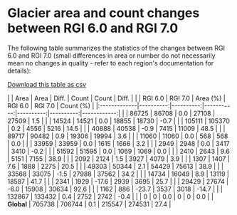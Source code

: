 # Glacier area and count changes between RGI 6.0 and RGI 7.0

The following table summarizes the statistics of the changes between RGI 6.0 and RGI 7.0 (small differences in area or number do not necessarily mean no changes in quality - refer to each region's documentation for details):

[Download this table as csv](../appendix/RGI2000-v7.0-G-comparison-rgi6.csv)

|              |      Area |      Area |      Diff. |     Count |     Count |       Diff. |
|              |   RGI 6.0 |   RGI 7.0 |   Area (%) |   RGI 6.0 |   RGI 7.0 |   Count (%) |
|:-------------|----------:|----------:|-----------:|----------:|----------:|------------:|
| [](rgi01.md) |     86725 |     86708 |        0.0 |     27108 |     27509 |         1.5 |
| [](rgi02.md) |     14524 |     14521 |        0.0 |     18855 |     18730 |        -0.7 |
| [](rgi03.md) |    105111 |    105370 |        0.2 |      4556 |      5216 |        14.5 |
| [](rgi04.md) |     40888 |     40538 |       -0.9 |      7415 |     11009 |        48.5 |
| [](rgi05.md) |     89717 |     90482 |        0.9 |     19306 |     19994 |         3.6 |
| [](rgi06.md) |     11060 |     11060 |        0.0 |       568 |       568 |         0.0 |
| [](rgi07.md) |     33959 |     33959 |        0.0 |      1615 |      1666 |         3.2 |
| [](rgi08.md) |      2949 |      2948 |        0.0 |      3417 |      3410 |        -0.2 |
| [](rgi09.md) |     51592 |     51595 |        0.0 |      1069 |      1069 |         0.0 |
| [](rgi10.md) |      2410 |      2643 |        9.6 |      5151 |      7155 |        38.9 |
| [](rgi11.md) |      2092 |      2124 |        1.5 |      3927 |      4079 |         3.9 |
| [](rgi12.md) |      1307 |      1407 |        7.6 |      1888 |      2275 |        20.5 |
| [](rgi13.md) |     49303 |     50344 |        2.1 |     54429 |     75613 |        38.9 |
| [](rgi14.md) |     33568 |     33075 |       -1.5 |     27988 |     37562 |        34.2 |
| [](rgi15.md) |     14734 |     16049 |        8.9 |     13119 |     18587 |        41.7 |
| [](rgi16.md) |      2341 |      1929 |      -17.6 |      2939 |      3695 |        25.7 |
| [](rgi17.md) |     29429 |     27674 |       -6.0 |     15908 |     30634 |        92.6 |
| [](rgi18.md) |      1162 |       886 |      -23.7 |      3537 |      3018 |       -14.7 |
| [](rgi19.md) |    132867 |    133432 |        0.4 |      2752 |      2742 |        -0.4 |
| [](rgi20.md) |         0 |         0 |        0.0 |         0 |         0 |         0.0 |
| **Global**   |    705738 |    706744 |        0.1 |    215547 |    274531 |        27.4 |
